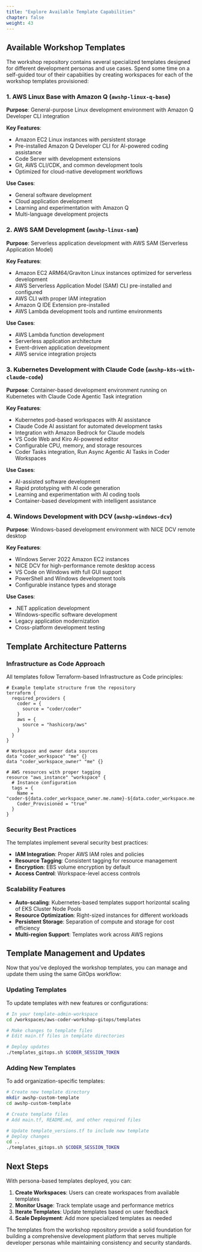 ```yaml
---
title: "Explore Available Template Capabilities"
chapter: false
weight: 43
---
```


## Available Workshop Templates

The workshop repository contains several specialized templates designed for different development personas and use cases.  Spend some time on a self-guided tour of their capabiities by creating workspaces for each of the workshop templates provisioned:

### 1. AWS Linux Base with Amazon Q (`awshp-linux-q-base`)

**Purpose**: General-purpose Linux development environment with Amazon Q Developer CLI integration

**Key Features**:
- Amazon EC2 Linux instances with persistent storage
- Pre-installed Amazon Q Developer CLI for AI-powered coding assistance
- Code Server with development extensions
- Git, AWS CLI/CDK, and common development tools
- Optimized for cloud-native development workflows

**Use Cases**:
- General software development
- Cloud application development
- Learning and experimentation with Amazon Q
- Multi-language development projects

### 2. AWS SAM Development (`awshp-linux-sam`)

**Purpose**: Serverless application development with AWS SAM (Serverless Application Model)

**Key Features**:
- Amazon EC2 ARM64/Graviton Linux instances optimized for serverless development
- AWS Serverless Application Model (SAM) CLI pre-installed and configured
- AWS CLI with proper IAM integration
- Amazon Q IDE Extension pre-installed
- AWS Lambda development tools and runtime environments

**Use Cases**:
- AWS Lambda function development
- Serverless application architecture
- Event-driven application development
- AWS service integration projects

### 3. Kubernetes Development with Claude Code (`awshp-k8s-with-claude-code`)

**Purpose**: Container-based development environment running on Kubernetes with Claude Code Agentic Task integration

**Key Features**:
- Kubernetes pod-based workspaces with AI assistance
- Claude Code AI assistant for automated development tasks
- Integration with Amazon Bedrock for Claude models
- VS Code Web and Kiro AI-powered editor
- Configurable CPU, memory, and storage resources
- Coder Tasks integration, Run Async Agentic AI Tasks in Coder Workspaces

**Use Cases**:
- AI-assisted software development
- Rapid prototyping with AI code generation
- Learning and experimentation with AI coding tools
- Container-based development with intelligent assistance

### 4. Windows Development with DCV (`awshp-windows-dcv`)

**Purpose**: Windows-based development environment with NICE DCV remote desktop

**Key Features**:
- Windows Server 2022 Amazon EC2 instances
- NICE DCV for high-performance remote desktop access
- VS Code on Windows with full GUI support
- PowerShell and Windows development tools
- Configurable instance types and storage

**Use Cases**:
- .NET application development
- Windows-specific software development
- Legacy application modernization
- Cross-platform development testing

## Template Architecture Patterns

### Infrastructure as Code Approach

All templates follow Terraform-based Infrastructure as Code principles:

```hcl
# Example template structure from the repository
terraform {
  required_providers {
    coder = {
      source = "coder/coder"
    }
    aws = {
      source = "hashicorp/aws"
    }
  }
}

# Workspace and owner data sources
data "coder_workspace" "me" {}
data "coder_workspace_owner" "me" {}

# AWS resources with proper tagging
resource "aws_instance" "workspace" {
  # Instance configuration
  tags = {
    Name = "coder-${data.coder_workspace_owner.me.name}-${data.coder_workspace.me.name}"
    Coder_Provisioned = "true"
  }
}
```

### Security Best Practices

The templates implement several security best practices:

- **IAM Integration**: Proper AWS IAM roles and policies
- **Resource Tagging**: Consistent tagging for resource management
- **Encryption**: EBS volume encryption by default
- **Access Control**: Workspace-level access controls

### Scalability Features

- **Auto-scaling**: Kubernetes-based templates support horizontal scaling of EKS Cluster Node Pools
- **Resource Optimization**: Right-sized instances for different workloads
- **Persistent Storage**: Separation of compute and storage for cost efficiency
- **Multi-region Support**: Templates work across AWS regions

## Template Management and Updates

Now that you've deployed the workshop templates, you can manage and update them using the same GitOps workflow:

### Updating Templates

To update templates with new features or configurations:

```bash
# In your template-admin-workspace
cd /workspaces/aws-coder-workshop-gitops/templates

# Make changes to template files
# Edit main.tf files in template directories

# Deploy updates
./templates_gitops.sh $CODER_SESSION_TOKEN
```

### Adding New Templates

To add organization-specific templates:

```bash
# Create new template directory
mkdir awshp-custom-template
cd awshp-custom-template

# Create template files
# Add main.tf, README.md, and other required files

# Update template_versions.tf to include new template
# Deploy changes
cd ..
./templates_gitops.sh $CODER_SESSION_TOKEN
```

## Next Steps

With persona-based templates deployed, you can:

1. **Create Workspaces**: Users can create workspaces from available templates
2. **Monitor Usage**: Track template usage and performance metrics
3. **Iterate Templates**: Update templates based on user feedback
4. **Scale Deployment**: Add more specialized templates as needed

The templates from the workshop repository provide a solid foundation for building a comprehensive development platform that serves multiple developer personas while maintaining consistency and security standards.